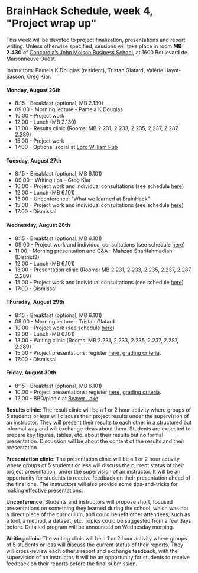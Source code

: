 # BrainHack Schedule, week 4, "Project wrap up"

This week will be devoted to project finalization, presentations and report
writing. Unless otherwise specified, sessions will take place in room **MB 2.430**
of [Concordia’s John Molson Business School](https://www.google.ca/maps/place/Concordia+University,+John+Molson+Building/@45.4954142,-73.5813233,17z/data=!3m1!4b1!4m5!3m4!1s0x4cc91a6a52a5e115:0x7f6e51eeba31e9bc!8m2!3d45.4954142!4d-73.5791346), at 1600 Boulevard de Maisonneuve Ouest.

Instructors: Pamela K Douglas (resident), Tristan Glatard, Valérie Hayot-Sasson, Greg Kiar.

#### Monday, August 26th

- 8:15 - Breakfast (optional, MB 2.130)
- 09:00 - Morning lecture - Pamela K Douglas
- 10:00 - Project work
- 12:00 - Lunch (MB 2.130)
- 13:00 - Results clinic (Rooms: MB 2.231, 2.233, 2.235, 2.237, 2.287, 2.289)
- 15:00 - Project work
- 17:00 - Optional social at [Lord William Pub](https://www.google.ca/maps/place/Lord+William+Pub/@45.4868836,-73.5688611,17z/data=!4m5!3m4!1s0x4cc91a63500ec193:0x977f353854ef967d!8m2!3d45.4869041!4d-73.5670297)

#### Tuesday, August 27th
- 8:15 - Breakfast (optional, MB 6.101)
- 09:00 - Writing tips - Greg Kiar
- 10:00 - Project work and individual consultations (see schedule [here](https://docs.google.com/spreadsheets/d/1EOEzkjSwvPdO5xj_7izdsAWOlxB2T7NvQMMUGsoHdR4/edit?usp=sharing))
- 12:00 - Lunch (MB 6.101)
- 13:00 - Unconference: "What we learned at BrainHack"
- 15:00 - Project work and individual consultations (see schedule [here](https://docs.google.com/spreadsheets/d/1EOEzkjSwvPdO5xj_7izdsAWOlxB2T7NvQMMUGsoHdR4/edit?usp=sharing))
- 17:00 - Dismissal

#### Wednesday, August 28th
- 8:15 - Breakfast (optional, MB 6.101)
- 09:00 - Project work and individual consultations (see schedule [here](https://docs.google.com/spreadsheets/d/1EOEzkjSwvPdO5xj_7izdsAWOlxB2T7NvQMMUGsoHdR4/edit?usp=sharing))
- 11:00 - Morning presentation and Q&A - Mahzad Sharifahmadian (District3)
- 12:00 - Lunch (MB 6.101)
- 13:00 - Presentation clinic (Rooms: MB 2.231, 2.233, 2.235, 2.237, 2.287, 2.289)
- 15:00 - Project work and individual consultations (see schedule [here](https://docs.google.com/spreadsheets/d/1EOEzkjSwvPdO5xj_7izdsAWOlxB2T7NvQMMUGsoHdR4/edit?usp=sharing))
- 17:00 - Dismissal

#### Thursday, August 29th
- 8:15 - Breakfast (optional, MB 6.101)
- 09:00 - Morning lecture - Tristan Glatard
- 10:00 - Project work (see schedule [here](https://docs.google.com/spreadsheets/d/1EOEzkjSwvPdO5xj_7izdsAWOlxB2T7NvQMMUGsoHdR4/edit?usp=sharing))
- 12:00 - Lunch (MB 6.101)
- 13:00 - Writing clinic (Rooms: MB 2.231, 2.233, 2.235, 2.237, 2.287, 2.289)
- 15:00 - Project presentations: register [here](https://docs.google.com/spreadsheets/d/1YKatj53_4otJd_KWt7raXjgk_e12Q06VieEZSrO5M0U/edit?usp=sharing), [grading criteria](https://github.com/BrainhackMTL/school2019/blob/master/assets/week4/presentation-grading.md).
- 17:00 - Dismissal

#### Friday, August 30th
- 8:15 - Breakfast (optional, MB 6.101)
- 10:00 - Project presentations: register [here](https://docs.google.com/spreadsheets/d/1YKatj53_4otJd_KWt7raXjgk_e12Q06VieEZSrO5M0U/edit?usp=sharing), [grading criteria](https://github.com/BrainhackMTL/school2019/blob/master/assets/week4/presentation-grading.md).
- 12:00 - BBQ/picnic at [Beaver Lake](https://www.google.ca/maps/place/Lac+aux+Castors/@45.4987498,-73.5985212,18z/data=!3m1!4b1!4m5!3m4!1s0x4cc91a185a842ba5:0x8ea906bc55b3a996!8m2!3d45.4988179!4d-73.5973997)

<b>Results clinic</b>: The result clinic will be a 1 or 2 hour activity where groups of 5 students
or less will discuss their project results under the supervision of an instructor.
They will present their results to each other in a structured but informal way
and will exchange ideas about them. Students are expected to prepare key figures,
tables, etc. about their results but no formal presentation. Discussion will be
about the content of the results and their presentation. 

<b>Presentation clinic</b>: The presentation clinic will be a 1 or 2 hour activity where groups of 5 students
or less will discuss the current status of their project presentation, under the
supervision of an instructor. It will be an opportunity for students to receive
feedback on their presentation ahead of the final one. The instructors will also
provide some tips-and-tricks for making effective presentations.

<b>Unconference</b>: Students and instructors will propose short, focused presentations on
something they learned during the school, which was not a direct piece of the
curriculum, and could benefit other attendees, such as a tool, a method, a dataset, etc.
Topics could be suggested from a few days before. Detailed program will be announced on Wednesday morning.

<b>Writing clinic</b>: The writing clinic will be a 1 or 2 hour activity where groups of 5 students
or less will discuss the current status of their reports. They will cross-review 
each other’s report and exchange feedback, with the supervision of an instructor.
It will be an opportunity for students to receive feedback on their reports before 
the final submission.
